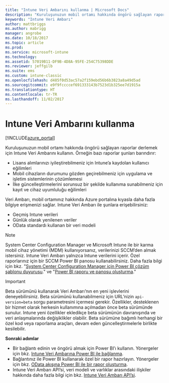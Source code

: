```yaml
---
title: "Intune Veri Ambarını kullanma | Microsoft Docs"
description: "Kuruluşunuzun mobil ortamı hakkında öngörü sağlayan raporlar derlemek için Intune Veri Ambarını kullanın."
keywords: "Intune Veri Ambarı"
author: mattbriggs
ms.author: mabrigg
manager: angrobe
ms.date: 10/18/2017
ms.topic: article
ms.prod: 
ms.service: microsoft-intune
ms.technology: 
ms.assetid: 57019B11-DF9B-4D8A-95FE-254C75398DDE
ms.reviewer: jeffgilb
ms.suite: ems
ms.custom: intune-classic
ms.openlocfilehash: d485f0d53ac57a2f159ebd56b6b3823a8a49d5ad
ms.sourcegitcommit: e9f9fccccef691333143b7523d1b325ee7d1915a
ms.translationtype: HT
ms.contentlocale: tr-TR
ms.lasthandoff: 11/02/2017
---
```

# <a name="use-the-intune-data-warehouse"></a>Intune Veri Ambarını kullanma

[!INCLUDE[azure_portal](./includes/azure_portal.md)]

Kuruluşunuzun mobil ortamı hakkında öngörü sağlayan raporlar derlemek için Intune Veri Ambarını kullanın. Örneğin bazı raporlar şunları barındırır:
-   Lisans alımlarınızı iyileştirebilmeniz için Intune’a kaydolan kullanıcı eğilimleri
-   Mobil cihazların durumunu gözden geçirebilmeniz için uygulama ve işletim sistemlerinin çözümlemesi
-   İlke güncelleştirmelerini sorunsuz bir şekilde kullanıma sunabilmeniz için kayıt ve cihaz uyumluluğu eğilimleri

Veri Ambarı, mobil ortamınız hakkında Azure portalına kıyasla daha fazla bilgiye erişmenizi sağlar. Intune Veri Ambarı ile şunlara erişebilirsiniz:

  -  Geçmiş Intune verileri
  -  Günlük olarak yenilenen veriler
  -  OData standardı kullanan bir veri modeli

> [!Note]
> System Center Configuration Manager ve Microsoft Intune ile bir karma mobil cihaz yönetimi (MDM) kullanıyorsanız, verilerinizi SCCM’den almak istersiniz. Intune Veri Ambarı yalnızca Intune verilerini içerir. Özel raporlarınız için bir SCCM Power BI panosu kullanabilirsiniz. Daha fazla bilgi için bkz. "[System Center Configuration Manager için Power BI çözüm şablonu duyurusu]( https://powerbi.microsoft.com/blog/sccm-solution-template)." ve "[Power BI raporu ve panosu oluşturma](https://docs.microsoft.com/dynamics365/unified-operations/dev-itpro/analytics/create-powerbi-report-dashboard)."


> [!Important]  
> Beta sürümünü kullanarak Veri Ambarı’nın en yeni işlevlerini deneyebilirsiniz. Beta sürümünü kullanabilmeniz için URL’nizin `api-version=beta` sorgu parametresini içermesi gerekir. Özellikler, desteklenen bir hizmet olarak herkesin kullanımına açılmadan önce beta sürümünde sunulur. Intune yeni özellikler ekledikçe beta sürümünün davranışında ve veri anlaşmalarında değişiklikler olabilir. Beta sürümüne bağımlı herhangi bir özel kod veya raporlama araçları, devam eden güncelleştirmelerle birlikte kesilebilir.

**Sonraki adımlar**

- Bir bağlantı edinin ve öngörü almak için Power BI’ı kullanın. Yönergeler için bkz. [Intune Veri Ambarına Power BI ile bağlanma](reports-proc-get-a-link-powerbi.md).
- Bağlantınız ile Power BI kullanarak özel bir rapor hazırlayın. Yönergeler için bkz. [OData akışına Power BI ile bir rapor oluşturma](reports-proc-create-with-odata.md).
- Intune Veri Ambarı API’si, veri modeli ve varlıklar arasındaki ilişkiler hakkında daha fazla bilgi için<!-- , and an example of creating a custom client to retrieve data,--> bkz. [Intune Veri Ambarı API’si](reports-nav-intune-data-warehouse.md).